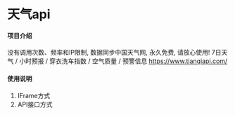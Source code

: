 # 天气api

#### 项目介绍
没有调用次数、频率和IP限制, 数据同步中国天气网, 永久免费, 请放心使用!
7日天气 / 小时预报 / 穿衣洗车指数 / 空气质量 / 预警信息
https://www.tianqiapi.com/


#### 使用说明

1. IFrame方式
2. API接口方式
